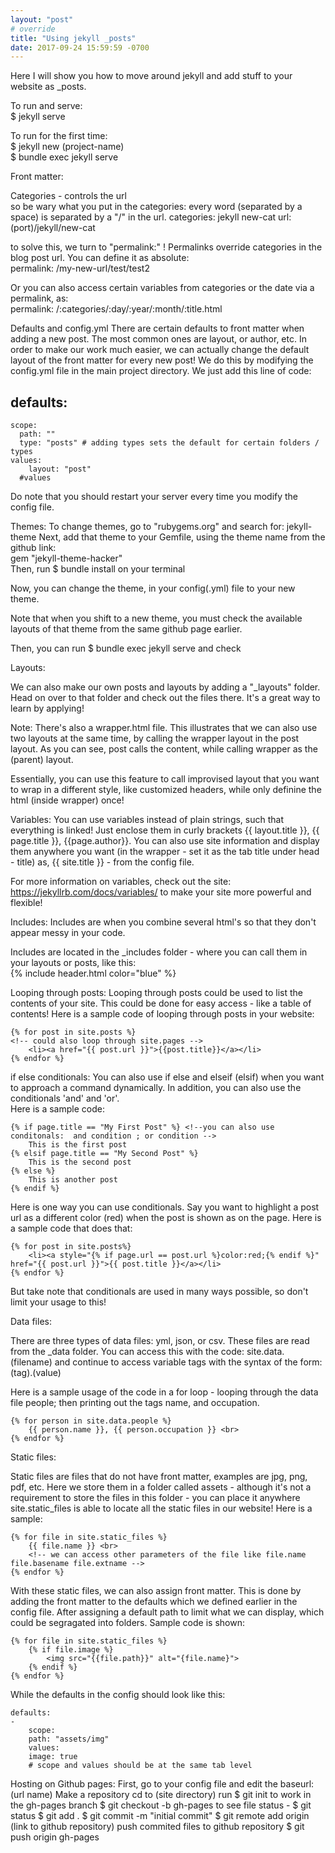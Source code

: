 ```yaml
---
layout: "post"
# override 
title: "Using jekyll _posts"
date: 2017-09-24 15:59:59 -0700
---
```


Here I will show you how to move around jekyll and add stuff to your website as _posts.  

To run and serve:  
$ jekyll serve

To run for the first time:  
$ jekyll new (project-name)   
$ bundle exec jekyll serve

<!-- Change to a title -->
Front matter:  

Categories - controls the url  
so be wary what you put in the categories: 
every word (separated by a space) is separated by a "/" in the url. 
categories: jekyll new-cat
url: (port)/jekyll/new-cat

to solve this, we turn to "permalink:" ! 
Permalinks override categories in the blog post url. 
You can define it as absolute:  
permalink: /my-new-url/test/test2  
  
Or you can also access certain variables from categories or the date via a permalink, as:  
permalink: /:categories/:day/:year/:month/:title.html

Defaults and config.yml
There are certain defaults to front matter when adding a new post. 
The most common ones are layout, or author, etc. 
In order to make our work much easier, we can actually change the default layout of the front matter for every new post! 
We do this by modifying the config.yml file in the main project directory. 
We just add this line of code:  

defaults: 
  -
    scope:
      path: ""
      type: "posts" # adding types sets the default for certain folders / types 
    values:
        layout: "post"
      #values
  
Do note that you should restart your server every time you modify the config file.  

Themes: 
To change themes, go to "rubygems.org"
and search for: jekyll-theme
Next, add that theme to your Gemfile, using the theme name from the github link:  
gem "jekyll-theme-hacker"  
Then, run $ bundle install on your terminal
  
Now, you can change the theme, in your config(.yml) file to your new theme. 
  
  Note that when you shift to a new theme, you must check the available layouts of that theme from the same github page earlier. 

  Then, you can run $ bundle exec jekyll serve and check 

  Layouts: 

  We can also make our own posts and layouts by adding a "_layouts" folder. Head on over to that folder and check out the files there. It's a great way to learn by applying! 

  Note: There's also a wrapper.html file. This illustrates that we can also use two layouts at the same time, by calling the wrapper layout in the post layout. As you can see, post calls the content, while calling wrapper as the (parent) layout. 

  Essentially, you can use this feature to call improvised layout that you want to wrap in a different style, like customized headers, while only definine the html (inside wrapper) once! 

  Variables: 
  You can use variables instead of plain strings, such that everything is linked! 
  Just enclose them in curly brackets {{ layout.title }}, {{ page.title }}, {{page.author}}. You can also use site information and display them anywhere you want (in the wrapper - set it as the tab title under head - title) as, {{ site.title }} - from the config file. 

  For more information on variables, check out the site: https://jekyllrb.com/docs/variables/
  to make your site more powerful and flexible! 

  Includes: 
  Includes are when you combine several html's so that they don't appear messy in your code. 

  Includes are located in the _includes folder - where you can call them in your layouts or posts, like this:  
  {% include header.html color="blue" %}
  
  Looping through posts: 
  Looping through posts could be used to list the contents of your site. This could be done for easy access - like a table of contents! Here is a sample code of looping through posts in your website: 

  <!-- change this to a code snippet  -->
    {% for post in site.posts %} 
    <!-- could also loop through site.pages -->
        <li><a href="{{ post.url }}">{{post.title}}</a></li>
    {% endfor %}

  if else conditionals: 
  You can also use if else and elseif (elsif) when you want to approach a command dynamically. 
  In addition, you can also use the conditionals 'and' and 'or'.  
  Here is a sample code: 

    {% if page.title == "My First Post" %} <!--you can also use conditonals:  and condition ; or condition -->
        This is the first post 
    {% elsif page.title == "My Second Post" %}
        This is the second post 
    {% else %}
        This is another post 
    {% endif %}

  Here is one way you can use conditionals. Say you want to highlight a post url as a different color (red) when the post is shown as on the page. Here is a sample code that does that:  

    {% for post in site.posts%}
        <li><a style="{% if page.url == post.url %}color:red;{% endif %}" href="{{ post.url }}">{{ post.title }}</a></li>
    {% endfor %}

  But take note that conditionals are used in many ways possible, so don't limit your usage to this! 

  Data files: 

  There are three types of data files: yml, json, or csv. 
  These files are read from the _data folder. 
  You can access this with the code: site.data.(filename)
  and continue to access variable tags with the syntax of the form: (tag).(value)

  Here is a sample usage of the code in a for loop - looping through the data file people; then printing out the tags name, and occupation. 

    {% for person in site.data.people %}
        {{ person.name }}, {{ person.occupation }} <br>
    {% endfor %}

  Static files: 

  Static files are files that do not have front matter, examples are jpg, png, pdf, etc. Here we store them in a folder called assets - although it's not a requirement to store the files in this folder - you can place it anywhere site.static_files is able to locate all the static files in our website! Here is a sample:

    {% for file in site.static_files %}
        {{ file.name }} <br>
        <!-- we can access other parameters of the file like file.name file.basename file.extname -->
    {% endfor %}

  With these static files, we can also assign front matter. This is done by adding the front matter to the defaults which we defined earlier in the config file. After assigning a default path to limit what we can display, which could be segragated into folders. Sample code is shown: 

    {% for file in site.static_files %}
        {% if file.image %}
            <img src="{{file.path}}" alt="{file.name}">
        {% endif %}
    {% endfor %}

  While the defaults in the config should look like this: 

    defaults: 
    -
        scope:
        path: "assets/img"
        values:
        image: true
        # scope and values should be at the same tab level
  
  Hosting on Github pages: 
  First, go to your config file and edit the baseurl: (url name)
  Make a repository
  cd to (site directory)
  run $ git init
  to work in the gh-pages branch $ git checkout -b gh-pages
  to see file status - $ git status
  $ git add . 
  $ git commit -m "initial commit" 
  $ git remote add origin (link to github repository)
  push commited files to github repository $ git push origin gh-pages